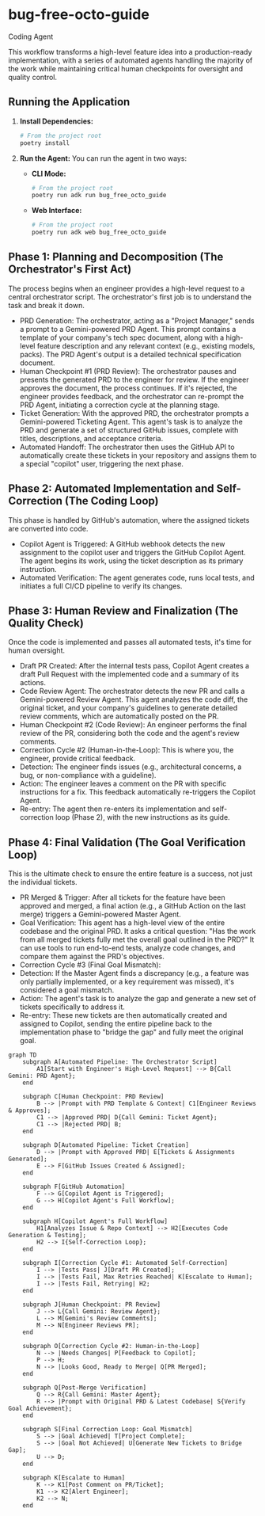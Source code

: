 # bug-free-octo-guide
Coding Agent

This workflow transforms a high-level feature idea into a production-ready implementation, with a series of automated agents handling the majority of the work while maintaining critical human checkpoints for oversight and quality control.

## Running the Application

1.  **Install Dependencies:**
    ```bash
    # From the project root
    poetry install
    ```

2.  **Run the Agent:**
    You can run the agent in two ways:

    *   **CLI Mode:**
        ```bash
        # From the project root
        poetry run adk run bug_free_octo_guide
        ```
    *   **Web Interface:**
        ```bash
        # From the project root
        poetry run adk web bug_free_octo_guide
        ```

## Phase 1: Planning and Decomposition (The Orchestrator's First Act)
The process begins when an engineer provides a high-level request to a central orchestrator script. The orchestrator's first job is to understand the task and break it down.
- PRD Generation: The orchestrator, acting as a "Project Manager," sends a prompt to a Gemini-powered PRD Agent. This prompt contains a template of your company's tech spec document, along with a high-level feature description and any relevant context (e.g., existing models, packs). The PRD Agent's output is a detailed technical specification document.
- Human Checkpoint #1 (PRD Review): The orchestrator pauses and presents the generated PRD to the engineer for review. If the engineer approves the document, the process continues. If it's rejected, the engineer provides feedback, and the orchestrator can re-prompt the PRD Agent, initiating a correction cycle at the planning stage.
- Ticket Generation: With the approved PRD, the orchestrator prompts a Gemini-powered Ticketing Agent. This agent's task is to analyze the PRD and generate a set of structured GitHub issues, complete with titles, descriptions, and acceptance criteria.
- Automated Handoff: The orchestrator then uses the GitHub API to automatically create these tickets in your repository and assigns them to a special "copilot" user, triggering the next phase.

## Phase 2: Automated Implementation and Self-Correction (The Coding Loop)
This phase is handled by GitHub's automation, where the assigned tickets are converted into code.
- Copilot Agent is Triggered: A GitHub webhook detects the new assignment to the copilot user and triggers the GitHub Copilot Agent. The agent begins its work, using the ticket description as its primary instruction.
- Automated Verification: The agent generates code, runs local tests, and initiates a full CI/CD pipeline to verify its changes.

## Phase 3: Human Review and Finalization (The Quality Check)
Once the code is implemented and passes all automated tests, it's time for human oversight.
- Draft PR Created: After the internal tests pass, Copilot Agent creates a draft Pull Request with the implemented code and a summary of its actions.
- Code Review Agent: The orchestrator detects the new PR and calls a Gemini-powered Review Agent. This agent analyzes the code diff, the original ticket, and your company's guidelines to generate detailed review comments, which are automatically posted on the PR.
- Human Checkpoint #2 (Code Review): An engineer performs the final review of the PR, considering both the code and the agent's review comments.
- Correction Cycle #2 (Human-in-the-Loop): This is where you, the engineer, provide critical feedback.
- Detection: The engineer finds issues (e.g., architectural concerns, a bug, or non-compliance with a guideline).
- Action: The engineer leaves a comment on the PR with specific instructions for a fix. This feedback automatically re-triggers the Copilot Agent.
- Re-entry: The agent then re-enters its implementation and self-correction loop (Phase 2), with the new instructions as its guide.

## Phase 4: Final Validation (The Goal Verification Loop)
This is the ultimate check to ensure the entire feature is a success, not just the individual tickets.
- PR Merged & Trigger: After all tickets for the feature have been approved and merged, a final action (e.g., a GitHub Action on the last merge) triggers a Gemini-powered Master Agent.
- Goal Verification: This agent has a high-level view of the entire codebase and the original PRD. It asks a critical question: "Has the work from all merged tickets fully met the overall goal outlined in the PRD?" It can use tools to run end-to-end tests, analyze code changes, and compare them against the PRD's objectives.
- Correction Cycle #3 (Final Goal Mismatch):
- Detection: If the Master Agent finds a discrepancy (e.g., a feature was only partially implemented, or a key requirement was missed), it's considered a goal mismatch.
- Action: The agent's task is to analyze the gap and generate a new set of tickets specifically to address it.
- Re-entry: These new tickets are then automatically created and assigned to Copilot, sending the entire pipeline back to the implementation phase to "bridge the gap" and fully meet the original goal.

```mermaid
graph TD
    subgraph A[Automated Pipeline: The Orchestrator Script]
        A1[Start with Engineer's High-Level Request] --> B{Call Gemini: PRD Agent};
    end

    subgraph C[Human Checkpoint: PRD Review]
        B --> |Prompt with PRD Template & Context| C1[Engineer Reviews & Approves];
        C1 --> |Approved PRD| D{Call Gemini: Ticket Agent};
        C1 --> |Rejected PRD| B;
    end

    subgraph D[Automated Pipeline: Ticket Creation]
        D --> |Prompt with Approved PRD| E[Tickets & Assignments Generated];
        E --> F[GitHub Issues Created & Assigned];
    end

    subgraph F[GitHub Automation]
        F --> G[Copilot Agent is Triggered];
        G --> H[Copilot Agent's Full Workflow];
    end

    subgraph H[Copilot Agent's Full Workflow]
        H1[Analyzes Issue & Repo Context] --> H2[Executes Code Generation & Testing];
        H2 --> I{Self-Correction Loop};
    end
    
    subgraph I[Correction Cycle #1: Automated Self-Correction]
        I --> |Tests Pass| J[Draft PR Created];
        I --> |Tests Fail, Max Retries Reached| K[Escalate to Human];
        I --> |Tests Fail, Retrying| H2;
    end

    subgraph J[Human Checkpoint: PR Review]
        J --> L{Call Gemini: Review Agent};
        L --> M[Gemini's Review Comments];
        M --> N[Engineer Reviews PR];
    end

    subgraph O[Correction Cycle #2: Human-in-the-Loop]
        N --> |Needs Changes| P[Feedback to Copilot];
        P --> H;
        N --> |Looks Good, Ready to Merge| Q[PR Merged];
    end

    subgraph Q[Post-Merge Verification]
        Q --> R{Call Gemini: Master Agent};
        R --> |Prompt with Original PRD & Latest Codebase| S{Verify Goal Achievement};
    end

    subgraph S[Final Correction Loop: Goal Mismatch]
        S --> |Goal Achieved| T[Project Complete];
        S --> |Goal Not Achieved| U[Generate New Tickets to Bridge Gap];
        U --> D;
    end

    subgraph K[Escalate to Human]
        K --> K1[Post Comment on PR/Ticket];
        K1 --> K2[Alert Engineer];
        K2 --> N;
    end

```
